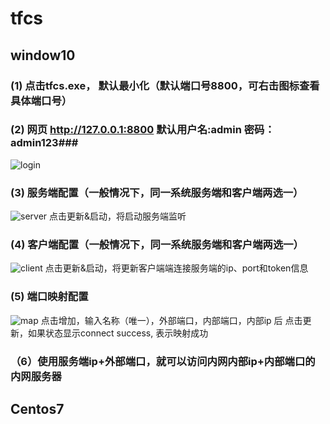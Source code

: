 # tfcs 
## window10
### (1) 点击tfcs.exe， 默认最小化（默认端口号8800，可右击图标查看具体端口号）
### (2) 网页 http://127.0.0.1:8800 默认用户名:admin 密码：admin123###
![login](https://user-images.githubusercontent.com/80773693/121704833-b31a0000-cb06-11eb-8759-8a252170826c.png)

### (3) 服务端配置（一般情况下，同一系统服务端和客户端两选一）
![server](https://user-images.githubusercontent.com/80773693/121706156-ef9a2b80-cb07-11eb-9660-506c311dfe9b.png)
点击更新&启动，将启动服务端监听


### (4) 客户端配置（一般情况下，同一系统服务端和客户端两选一）
![client](https://user-images.githubusercontent.com/80773693/121706176-f45edf80-cb07-11eb-8c3e-253fa7a683a0.png)
点击更新&启动，将更新客户端端连接服务端的ip、port和token信息

### (5) 端口映射配置
![map](https://user-images.githubusercontent.com/80773693/121706243-03de2880-cb08-11eb-92dd-5a1d0d1c7004.png)
点击增加，输入名称（唯一），外部端口，内部端口，内部ip 后 点击更新，如果状态显示connect success, 表示映射成功

### （6）使用服务端ip+外部端口，就可以访问内网内部ip+内部端口的内网服务器

## Centos7
